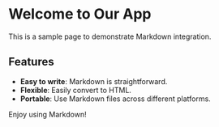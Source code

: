 # Welcome to Our App

This is a sample page to demonstrate Markdown integration.

## Features

- **Easy to write**: Markdown is straightforward.
- **Flexible**: Easily convert to HTML.
- **Portable**: Use Markdown files across different platforms.

Enjoy using Markdown!
